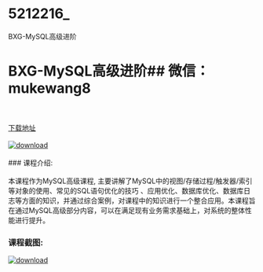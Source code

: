 # 5212216_
BXG-MySQL高级进阶
# BXG-MySQL高级进阶## 微信：mukewang8
<br/></br>[下载地址](http://www.36tz.cn/article/5212216 "下载地址")
<br/></br>[![download](http://36tz.cn/muke_img/2020_04_2-70.png "下载地址")](http://www.36tz.cn/article/5212216 "下载地址")
<br/></br>### 课程介绍:<br/></br>本课程作为MySQL高级课程, 主要讲解了MySQL中的视图/存储过程/触发器/索引等对象的使用、常见的SQL语句优化的技巧 、应用优化、数据库优化、数据库日志等方面的知识，并通过综合案例，对课程中的知识进行一个整合应用。本课程旨在通过MySQL高级部分内容，可以在满足现有业务需求基础上，对系统的整体性能进行提升。

### 课程截图:
[![download](http://36tz.cn/muke_img/2020_04_1-103.png "下载地址")](http://www.36tz.cn/article/5212216 "下载地址")
